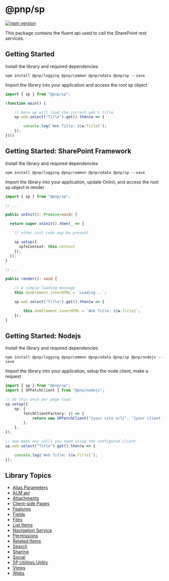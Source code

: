 # @pnp/sp

[![npm version](https://badge.fury.io/js/%40pnp%2Fsp.svg)](https://badge.fury.io/js/%40pnp%2Fsp)

This package contains the fluent api used to call the SharePoint rest services.

## Getting Started

Install the library and required dependencies

`npm install @pnp/logging @pnp/common @pnp/odata @pnp/sp --save`

Import the library into your application and access the root sp object

```TypeScript
import { sp } from "@pnp/sp";

(function main() {

    // here we will load the current web's title
    sp.web.select("Title").get().then(w => {

        console.log(`Web Title: ${w.Title}`);
    });
})()
```

## Getting Started: SharePoint Framework

Install the library and required dependencies

`npm install @pnp/logging @pnp/common @pnp/odata @pnp/sp --save`

Import the library into your application, update OnInit, and access the root sp object in render

```TypeScript
import { sp } from "@pnp/sp";

// ...

public onInit(): Promise<void> {

  return super.onInit().then(_ => {

    // other init code may be present

    sp.setup({
      spfxContext: this.context
    });
  });
}

// ...

public render(): void {

    // A simple loading message
    this.domElement.innerHTML = `Loading...`;

    sp.web.select("Title").get().then(w => {

        this.domElement.innerHTML = `Web Title: ${w.Title}`;
    });
}
```

## Getting Started: Nodejs

Install the library and required dependencies

`npm install @pnp/logging @pnp/common @pnp/odata @pnp/sp @pnp/nodejs --save`

Import the library into your application, setup the node client, make a request

```TypeScript
import { sp } from "@pnp/sp";
import { SPFetchClient } from "@pnp/nodejs";

// do this once per page load
sp.setup({
    sp: {
        fetchClientFactory: () => {
            return new SPFetchClient("{your site url}", "{your client id}", "{your client secret}");
        },
    },
});

// now make any calls you need using the configured client
sp.web.select("Title").get().then(w => {

    console.log(`Web Title: ${w.Title}`);
});
```

## Library Topics

* [Alias Parameters](alias-parameters.md)
* [ALM api](alm.md)
* [Attachments](attachments.md)
* [Client-side Pages](client-side-pages.md)
* [Features](features.md)
* [Fields](fields.md)
* [Files](files.md)
* [List Items](items.md)
* [Navigation Service](navigation-service.md)
* [Permissions](permissions.md)
* [Related Items](related-items.md)
* [Search](search.md)
* [Sharing](sharing.md)
* [Social](social.md)
* [SP.Utilities.Utility](sp-utilities-utility.md)
* [Views](views.md)
* [Webs](webs.md)
